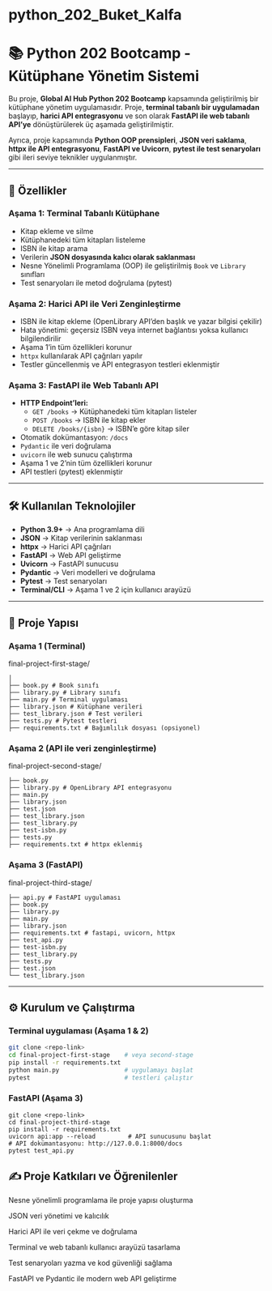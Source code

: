 # python_202_Buket_Kalfa
# 📚 Python 202 Bootcamp - Kütüphane Yönetim Sistemi

Bu proje, **Global AI Hub Python 202 Bootcamp** kapsamında geliştirilmiş bir kütüphane yönetim uygulamasıdır. Proje, **terminal tabanlı bir uygulamadan** başlayıp, **harici API entegrasyonu** ve son olarak **FastAPI ile web tabanlı API’ye** dönüştürülerek üç aşamada geliştirilmiştir.  

Ayrıca, proje kapsamında **Python OOP prensipleri**, **JSON veri saklama**, **httpx ile API entegrasyonu**, **FastAPI ve Uvicorn**, **pytest ile test senaryoları** gibi ileri seviye teknikler uygulanmıştır.

---

## 🚀 Özellikler

### Aşama 1: Terminal Tabanlı Kütüphane
- Kitap ekleme ve silme
- Kütüphanedeki tüm kitapları listeleme
- ISBN ile kitap arama
- Verilerin **JSON dosyasında kalıcı olarak saklanması**
- Nesne Yönelimli Programlama (OOP) ile geliştirilmiş `Book` ve `Library` sınıfları
- Test senaryoları ile metod doğrulama (pytest)

### Aşama 2: Harici API ile Veri Zenginleştirme
- ISBN ile kitap ekleme (OpenLibrary API’den başlık ve yazar bilgisi çekilir)
- Hata yönetimi: geçersiz ISBN veya internet bağlantısı yoksa kullanıcı bilgilendirilir
- Aşama 1’in tüm özellikleri korunur
- `httpx` kullanılarak API çağrıları yapılır
- Testler güncellenmiş ve API entegrasyon testleri eklenmiştir

### Aşama 3: FastAPI ile Web Tabanlı API
- **HTTP Endpoint’leri:**
  - `GET /books` → Kütüphanedeki tüm kitapları listeler
  - `POST /books` → ISBN ile kitap ekler
  - `DELETE /books/{isbn}` → ISBN’e göre kitap siler
- Otomatik dokümantasyon: `/docs`
- `Pydantic` ile veri doğrulama
- `uvicorn` ile web sunucu çalıştırma
- Aşama 1 ve 2’nin tüm özellikleri korunur
- API testleri (pytest) eklenmiştir

---

## 🛠 Kullanılan Teknolojiler
- **Python 3.9+** → Ana programlama dili
- **JSON** → Kitap verilerinin saklanması
- **httpx** → Harici API çağrıları
- **FastAPI** → Web API geliştirme
- **Uvicorn** → FastAPI sunucusu
- **Pydantic** → Veri modelleri ve doğrulama
- **Pytest** → Test senaryoları
- **Terminal/CLI** → Aşama 1 ve 2 için kullanıcı arayüzü

---

## 📂 Proje Yapısı

### Aşama 1 (Terminal)
final-project-first-stage/
```
│
├── book.py # Book sınıfı
├── library.py # Library sınıfı
├── main.py # Terminal uygulaması
├── library.json # Kütüphane verileri
├── test_library.json # Test verileri
├── tests.py # Pytest testleri
├── requirements.txt # Bağımlılık dosyası (opsiyonel)
```


### Aşama 2 (API ile veri zenginleştirme)
final-project-second-stage/
```
├── book.py
├── library.py # OpenLibrary API entegrasyonu
├── main.py
├── library.json
├── test.json
├── test_library.json
├── test_library.py
├── test-isbn.py
├── tests.py
├── requirements.txt # httpx eklenmiş
```

### Aşama 3 (FastAPI)
final-project-third-stage/
```
├── api.py # FastAPI uygulaması
├── book.py
├── library.py
├── main.py
├── library.json
├── requirements.txt # fastapi, uvicorn, httpx
├── test_api.py
├── test-isbn.py
├── test_library.py
├── tests.py
├── test.json
└── test_library.json
```

---

## ⚙️ Kurulum ve Çalıştırma

### Terminal uygulaması (Aşama 1 & 2)
```bash
git clone <repo-link>
cd final-project-first-stage    # veya second-stage
pip install -r requirements.txt
python main.py                  # uygulamayı başlat
pytest                          # testleri çalıştır
```

###  FastAPI (Aşama 3)

```
git clone <repo-link>
cd final-project-third-stage
pip install -r requirements.txt
uvicorn api:app --reload         # API sunucusunu başlat
# API dokümantasyonu: http://127.0.0.1:8000/docs
pytest test_api.py
```


## ✍️ Proje Katkıları ve Öğrenilenler
Nesne yönelimli programlama ile proje yapısı oluşturma

JSON veri yönetimi ve kalıcılık

Harici API ile veri çekme ve doğrulama

Terminal ve web tabanlı kullanıcı arayüzü tasarlama

Test senaryoları yazma ve kod güvenliği sağlama

FastAPI ve Pydantic ile modern web API geliştirme

